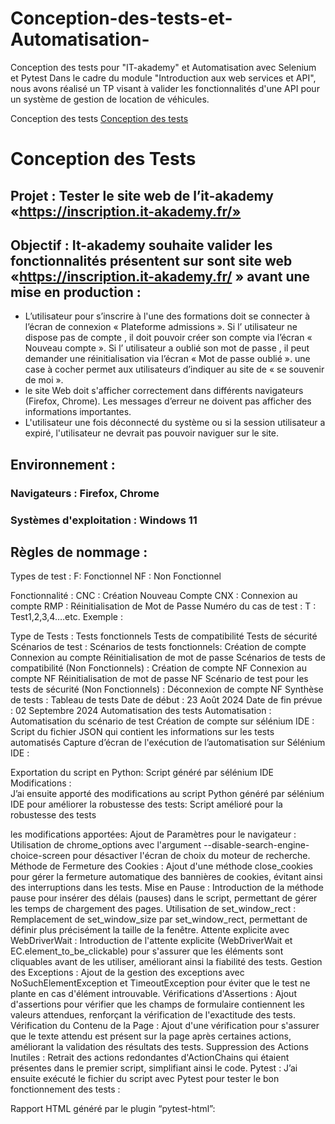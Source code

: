 # Conception-des-tests-et-Automatisation-
Conception des tests pour "IT-akademy" et Automatisation avec Selenium et Pytest
Dans le cadre du module "Introduction aux web services et API", nous avons réalisé un TP visant à valider les fonctionnalités d'une API pour un système de gestion de location de véhicules. 

Conception des tests 
[Conception des tests](https://docs.google.com/document/d/1o1g3CfSvPM0GjFFmtMKfW6YT3fQpt8lLYnLovWd1pS8/edit)

# Conception des Tests 
## Projet :  Tester le site web de l’it-akademy «https://inscription.it-akademy.fr/»
## Objectif :  It-akademy souhaite valider les fonctionnalités présentent sur sont site web «https://inscription.it-akademy.fr/ » avant une mise en production : 
* L’utilisateur pour s’inscrire à l'une des formations doit se connecter à l’écran de connexion « Plateforme admissions ». Si l’ utilisateur ne dispose pas de compte , il doit pouvoir créer son compte via l’écran « Nouveau compte ». Si l’ utilisateur a oublié son mot de passe , il peut demander une réinitialisation via l’écran « Mot de passe oublié ». une case à cocher permet aux utilisateurs d’indiquer au site de « se souvenir de moi ».
* le site Web doit s'afficher correctement dans différents navigateurs (Firefox, Chrome). Les messages d’erreur ne doivent pas afficher des informations importantes. 
* L'utilisateur une fois déconnecté du système ou si la session utilisateur a expiré, l'utilisateur ne devrait pas pouvoir naviguer sur le site.
## Environnement :
### Navigateurs : Firefox, Chrome
### Systèmes d'exploitation : Windows 11

## Règles de nommage :

Types de test : 
F:  Fonctionnel
NF : Non Fonctionnel

Fonctionnalité :
CNC : Création Nouveau Compte
CNX : Connexion au compte 
RMP : Réinitialisation de Mot de Passe 
Numéro du cas de test : 
T : Test1,2,3,4….etc. 
Exemple : 
 
Type de Tests :
Tests fonctionnels
Tests de compatibilité
Tests de sécurité
Scénarios de test :
Scénarios de tests fonctionnels:
Création de compte 
Connexion au compte
Réinitialisation de mot de passe 
Scénarios de tests de compatibilité (Non Fonctionnels) : 
Création de compte NF
Connexion au compte NF
Réinitialisation de mot de passe NF
Scénario de test pour les tests de sécurité  (Non Fonctionnels) :
Déconnexion de compte NF
Synthèse de tests  :
Tableau de tests 
Date de début : 23 Août 2024 Date de fin prévue : 02 Septembre 2024
Automatisation des tests 
Automatisation : 
Automatisation du scénario de test Création de compte sur sélénium IDE   :
Script du fichier JSON  qui contient les informations sur les tests automatisés
Capture d’écran de l'exécution de l’automatisation sur Sélénium IDE : 
    

Exportation du script en Python:
Script généré par sélénium IDE
Modifications :  
J’ai ensuite apporté des modifications au script Python généré par sélénium IDE pour améliorer la robustesse des tests: 
Script amélioré pour la robustesse des tests 


les modifications apportées: 
Ajout de Paramètres pour le navigateur : Utilisation de chrome_options avec l'argument --disable-search-engine-choice-screen pour désactiver l'écran de choix du moteur de recherche.
Méthode de Fermeture des Cookies : Ajout d'une méthode close_cookies pour gérer la fermeture automatique des bannières de cookies, évitant ainsi des interruptions dans les tests.
Mise en Pause : Introduction de la méthode pause pour insérer des délais (pauses) dans le script, permettant de gérer les temps de chargement des pages.
Utilisation de set_window_rect : Remplacement de set_window_size par set_window_rect, permettant de définir plus précisément la taille de la fenêtre.
Attente explicite avec WebDriverWait : Introduction de l'attente explicite (WebDriverWait et EC.element_to_be_clickable) pour s'assurer que les éléments sont cliquables avant de les utiliser, améliorant ainsi la fiabilité des tests.
Gestion des Exceptions : Ajout de la gestion des exceptions avec NoSuchElementException et TimeoutException pour éviter que le test ne plante en cas d'élément introuvable.
Vérifications d'Assertions : Ajout d'assertions pour vérifier que les champs de formulaire contiennent les valeurs attendues, renforçant la vérification de l'exactitude des tests.
Vérification du Contenu de la Page : Ajout d'une vérification pour s'assurer que le texte attendu est présent sur la page après certaines actions, améliorant la validation des résultats des tests.
Suppression des Actions Inutiles : Retrait des actions redondantes d'ActionChains qui étaient présentes dans le premier script, simplifiant ainsi le code.
Pytest : 
J’ai ensuite exécuté le fichier du script avec Pytest pour tester le bon fonctionnement des tests : 


Rapport HTML généré par le plugin “pytest-html”:


